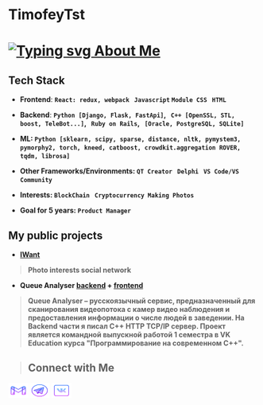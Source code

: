 # TimofeyTst
# <a href="https://git.io/typing-svg"><img src="https://readme-typing-svg.demolab.com?font=Helvetica&pause=1000&color=B511FFE4&vCenter=true&width=450&lines=Hi!+%F0%9F%A5%A5+%E2%A0%80I%60m+Timofey+Starzhevsky;Any+project+should+surprise+others+%F0%9F%93%B8;%F0%9F%91%89+Frontend%2FBackend+developer+" alt="Typing svg About Me" /></a>

## Tech Stack
- **Frontend**: <b> ```React: redux, webpack``` &nbsp; ```Javascript``` ```Module CSS``` &nbsp; ```HTML``` &nbsp; </b><br>

- **Backend**: <b>```Python [Django, Flask, FastApi]```, &nbsp; ```C++ [OpenSSL, STL, boost, TeleBot...]```, &nbsp;  <b> ```Ruby on Rails```, &nbsp; </b> <b>```[Oracle, PostgreSQL, SQLite]```</b> <br>

- **ML**: <b> ```Python [sklearn, scipy, sparse, distance, nltk, pymystem3, pymorphy2, torch, kneed, catboost, crowdkit.aggregation ROVER, tqdm, librosa]``` </b> <br>
  
- **Other Frameworks/Environments**: <b> ```QT Creator``` &nbsp; ```Delphi``` &nbsp; ```VS Code/VS Community``` &nbsp; </b><br>
- **Interests**: <b> ```BlockChain``` &nbsp; ```Cryptocurrency```  &nbsp;```Making Photos``` &nbsp;</b>
- **Goal for 5 years**: <b> ```Product Manager``` &nbsp;

## My public projects
- [IWant](https://github.com/TimofeyTst/IWant)
> Photo interests social network
- Queue Analyser [backend](https://github.com/kotoBOPOT/Queue_Analyser_back/) + [frontend](https://github.com/TimofeyTst/queue_analyser_front)
> Queue Analyser – русскоязычный сервис, предназначенный для сканирования видеопотока с камер видео наблюдения и предоставления информации о числе людей в заведении. На Backend части я писал С++ HTTP TCP/IP сервер. Проект является командной выпускной работой 1 семестра в VK Education курса "Программирование на современном C++".

> ## Connect with Me

<a href="mailto:yarik.mist@gmail.com" target="blank"><img src="svg/logo-gmail.svg" alt="TimofeyTst" height="30" width="40"></a>
<a href="https://t.me/Starzhev" target="blank"><img src="svg/logo-telegram.svg" alt="TimofeyTst" height="30" width="40"></a>
<a href="https://vk.com/ad_vokat" target="blank"><img src="svg/logo-vk.svg" alt="TimofeyTst" height="30" width="40"></a>
